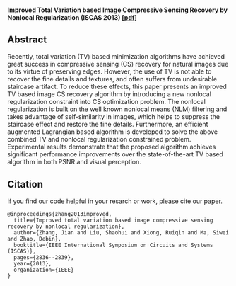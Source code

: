 
#### Improved Total Variation based Image Compressive Sensing Recovery by Nonlocal Regularization (ISCAS 2013) [[pdf]](http://jianzhang.tech/papers/ISCAS2013.pdf)

## Abstract

Recently, total variation (TV) based minimization algorithms have achieved great success in compressive sensing (CS) recovery for natural images due to its virtue of preserving edges. However, the use of TV is not able to recover the fine details and textures, and often suffers from undesirable staircase artifact. To reduce these effects, this paper presents an improved TV based image CS recovery algorithm by introducing a new nonlocal regularization constraint into CS optimization problem. The nonlocal regularization is built on the well known nonlocal means (NLM) filtering and takes advantage of self-similarity in images, which helps to suppress the staircase effect and restore the fine details. Furthermore, an efficient augmented Lagrangian based algorithm is developed to solve the above combined TV and nonlocal regularization constrained problem. Experimental results demonstrate that the proposed algorithm achieves significant performance improvements over the state-of-the-art TV based algorithm in both PSNR and visual perception.

## Citation
If you find our code helpful in your resarch or work, please cite our paper.
```
@inproceedings{zhang2013improved,
  title={Improved total variation based image compressive sensing recovery by nonlocal regularization},
  author={Zhang, Jian and Liu, Shaohui and Xiong, Ruiqin and Ma, Siwei and Zhao, Debin},
  booktitle={IEEE International Symposium on Circuits and Systems (ISCAS)},
  pages={2836--2839},
  year={2013},
  organization={IEEE}
}
```
